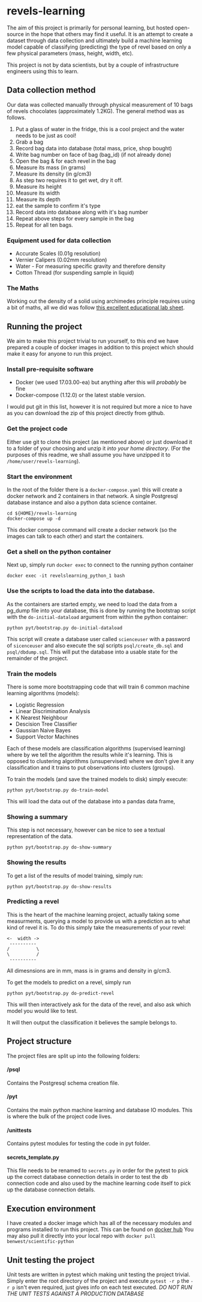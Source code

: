 # revels-learning
The aim of this project is primarily for personal learning, but hosted open-source in the hope that others may find it useful. It is an attempt to create
 a dataset through data collection and ultimately build a machine learning model capable of classifying (predicting) the type of revel based on only
a few physical parameters (mass, height, width, etc).

This project is not by data scientists, but by a couple of infrastructure engineers
using this to learn.

## Data collection method
Our data was collected manually through physical measurement of 10 bags of revels chocolates (approximately 1.2KG). The general method was as follows.

1. Put a glass of water in the fridge, this is a cool project and the water needs to be just as cool!
1. Grab a bag
1. Record bag data into database (total mass, price, shop bought)
1. Write bag number on face of bag (bag_id) (if not already done)
1. Open the bag & for each revel in the bag
  1. Measure its mass (in grams)
  1. Measure its density (in g/cm3)
  1. As step two requires it to get wet, dry it off.
  1. Measure its height
  1. Measure its width
  1. Measure its depth
  1. eat the sample to confirm it's type
  1. Record data into database along with it's bag number
  1. Repeat above steps for every sample in the bag
1. Repeat for all ten bags.

### Equipment used for data collection
* Accurate Scales (0.01g resolution)
* Vernier Calipers (0.02mm resolution)
* Water - For measuring specific gravity and therefore density
* Cotton Thread (for suspending sample in liquid)

### The Maths
Working out the density of a solid using archimedes principle requires using a
bit of maths, all we did was follow [this excellent educational lab sheet](https://www.unr.edu/Documents/science/physics/labs/151/09_Archimedes_Principle.pdf).

## Running the project
We aim to make this project trivial to run yourself, to this end we have
prepared a couple of docker images in addition to this project which should
make it easy for anyone to run this project.

### Install pre-requisite software
* Docker (we used 17.03.00-ea) but anything after this will *probably* be fine
* Docker-compose (1.12.0) or the latest stable version.

I would put git in this list, however it is not required but more a nice
to have as you can download the zip of this project directly from github.

### Get the project code
Either use git to clone this project (as mentioned above) or just download it
to a folder of your choosing and unzip it *into your home directory*. (For the purposes of this readme,
we shall assume you have unzipped it to `/home/user/revels-learning`).

### Start the environment
In the root of the folder there is a ```docker-compose.yaml``` this will create
a docker network and 2 containers in that network.  A single Postgresql database
instance and also a python data science container.

```shell
cd ${HOME}/revels-learning
docker-compose up -d
```
This docker compose command will create a docker network (so the images can talk
to each other) and start the containers.

### Get a shell on the python container
Next up, simply run `docker exec` to connect to the running python container

```shell
docker exec -it revelslearning_python_1 bash
```

### Use the scripts to load the data into the database.
As the containers are started empty, we need to load the data from a pg_dump file
into your database, this is done by running the bootstrap script with the
`do-initial-dataload` argument from within the python container:

```shell
python pyt/bootstrap.py do-initial-dataload
```  

This script will create a database user called `scienceuser` with a password of
`sicenceuser` and also execute the sql scripts `psql/create_db.sql` and
`psql/dbdump.sql`.  This will put the database into a usable state for the
remainder of the project.

### Train the models
There is some more bootstrapping code that will train 6 common machine learning
algorithms (models):

* Logistic Regression
* Linear Discrimination Analysis
* K Nearest Neighbour
* Descision Tree Classifier
* Gaussian Naive Bayes
* Support Vector Machines

Each of these models are classification algorithms (supervised learning) where
by we tell the algorithm the results while it's learning.  This is opposed to
clustering algorithms (unsupervised) where we don't give it any classification
and it trains to put observations into clusters (groups).

To train the models (and save the trained models to disk) simply execute:

```shell
python pyt/bootstrap.py do-train-model
```

This will load the data out of the database into a pandas data frame,

### Showing a summary
This step is not necessary, however can be nice to see a textual representation
of the data.

```shell
python pyt/bootstrap.py do-show-summary
```

### Showing the results
To get a list of the results of model training, simply run:

```shell
python pyt/bootstrap.py do-show-results
```

### Predicting a revel
This is the heart of the machine learning project, actually taking some 
measurments, querying a model to provide us with a prediction as to what kind 
of revel it is.  To do this simply take the measurements of your revel:

    <-  width ->
     ----------
    /          \
    \          /
     ----------

All dimesnsions are in mm, mass is in grams and density in g/cm3.

To get the models to predict on a revel, simply run

```shell
python pyt/bootstrap.py do-predict-revel
```

This will then interactively ask for the data of the revel, and also ask which 
model you would like to test.  

It will then output the classification it believes the sample belongs to. 

## Project structure
The project files are split up into the following folders:

#### /psql
Contains the Postgresql schema creation file.

#### /pyt
Contains the main python machine learning and database IO modules.
This is where the bulk of the project code lives.

#### /unittests
Contains pytest modules for testing the code in pyt folder.

#### secrets_template.py
This file needs to be renamed to ```secrets.py``` in order for the pytest to
pick up the correct database connection details in order to test the db
connection code and also used by the machine learning code itself to pick up
the database connection details.

## Execution environment
I have created a docker image which has all of the necessary modules and
programs installed to run this project.  This can be found on [docker hub](https://hub.docker.com/w3s7y/scientific-python)
You may also pull it directly into your local repo with
```docker pull benwest/scientific-python```

## Unit testing the project
Unit tests are written in pytest which making unit testing the project trivial.
Simply enter the root directory of the project and execute ```pytest -r p```
the ```-r p``` isn't even required, just gives info on each test executed.
*DO NOT RUN THE UNIT TESTS AGAINST A PRODUCTION DATABASE*
